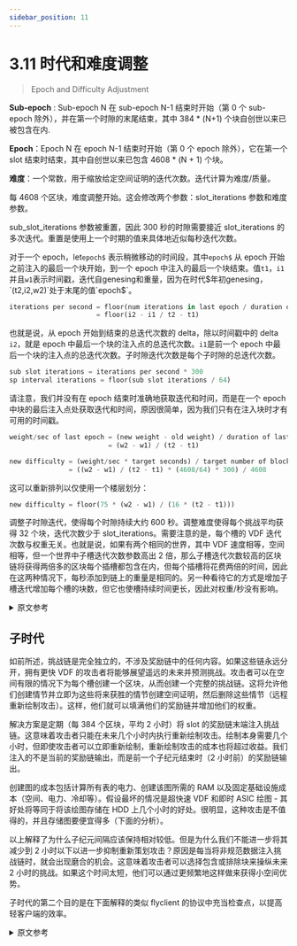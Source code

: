 ```yaml
---
sidebar_position: 11
---
```


# 3.11 时代和难度调整

> Epoch and Difficulty Adjustment

**Sub-epoch** : Sub-epoch N 在 sub-epoch N-1 结束时开始（第 0 个 sub-epoch 除外），并在第一个时隙的末尾结束，其中 384 * (N+1) 个块自创世以来已被包含在内.

**Epoch**：Epoch N 在 epoch N-1 结束时开始（第 0 个 epoch 除外），它在第一个 slot 结束时结束，其中自创世以来已包含 4608 * (N + 1) 个块。

**难度**：一个常数，用于缩放给定空间证明的迭代次数。迭代计算为难度/质量。

每 4608 个区块，难度调整开始。这会修改两个参数：slot_iterations 参数和难度参数。

sub_slot_iterations 参数被重置，因此 300 秒的时隙需要接近 slot_iterations 的多次迭代。重置是使用上一个时期的值来具体地近似每秒迭代次数。

对于一个 epoch，let`epoch$` 表示稍微移动的时间段，其中`epoch$` 从 epoch 开始之前注入的最后一个块开始，到一个 epoch 中注入的最后一个块结束。值`t1`，`i1`并且`w1`表示时间戳，迭代自genesing和重量，因为在时代$年初genesing，`(t2,i2,w2)`处于末尾的值`epoch$`。

```python
iterations per second = floor(num iterations in last epoch / duration of last epoch) 
                      = floor(i2 - i1 / t2 - t1) 
```

也就是说，从 epoch 开始到结束的总迭代次数的 delta，除以时间戳中的 delta `i2`，就是 epoch 中最后一个块的注入点的总迭代次数。`i1`是前一个 epoch 中最后一个块的注入点的总迭代次数。子时隙迭代次数是每个子时隙的总迭代次数。

```python
sub slot iterations = iterations per second * 300
sp interval iterations = floor(sub slot iterations / 64)
```

请注意，我们并没有在 epoch 结束时准确地获取迭代和时间，而是在一个 epoch 中块的最后注入点处获取迭代和时间，原因很简单，因为我们只有在注入块时才有可用的时间戳。

```python
weight/sec of last epoch = (new weight - old weight) / duration of last epoch
                         = (w2 - w1) / (t2 - t1)

new difficulty = (weight/sec * target seconds) / target number of blocks
               = ((w2 - w1) / (t2 - t1) * (4608/64) * 300) / 4608
```

这可以重新排列以仅使用一个楼层划分：

```python
new difficulty = floor(75 * (w2 - w1) / (16 * (t2 - t1)))
```

调整子时隙迭代，使得每个时隙持续大约 600 秒。调整难度使得每个挑战平均获得 32 个块，迭代次数少于 slot_iterations。需要注意的是，每个槽的 VDF 迭代次数与权重无关。也就是说，如果有两个相同的世界，其中 VDF 速度相等，空间相等，但一个世界中子槽迭代次数参数高出 2 倍，那么子槽迭代次数较高的区块链将获得两倍多的区块每个插槽都包含在内，但每个插槽将花费两倍的时间，因此在这两种情况下，每秒添加到链上的重量是相同的。另一种看待它的方式是增加子槽迭代增加每个槽的块数，但它也使槽持续时间更长，因此对权重/秒没有影响。

<details>
<summary>原文参考</summary>

**Sub-epoch**: Sub-epoch N starts when sub-epoch N-1 ends (except for 0th sub-epoch), and it ends at the end of the first slot where 384 * (N+1) blocks have been included since genesis. 

**Epoch**: Epoch N starts when epoch N-1 ends (except for 0th epoch), and it ends at the end of the first slot where 4608 * (N + 1) blocks have been included since genesis.

**Difficulty**: A constant that scales the number of iterations for a given proof of space. Iterations are computed as difficulty / quality. 

Every 4608 blocks, the difficulty adjustment kicks in. This modifies two parameters: The slot_iterations parameter, and the difficulty parameter. 

The sub_slot_iterations parameter is reset so a 300 second slot requires close to slot_iterations many iterations. The reset is done using the values from the last epoch to approximate the iterations per second ration, concretely.

For an epoch let `epoch$`  denote the slightly shifted period where `epoch$`  starts with the last block that was infused before the epoch starts, and ends with the last block that was infused in an epoch. The values `t1`,`i1` and `w1` denote the timestamp, iterations since genesing, and weight since genesing at the beginning of epoch$ , `(t2,i2,w2)` are the values at the end of `epoch$` .

```python
iterations per second = floor(num iterations in last epoch / duration of last epoch) 
                      = floor(i2 - i1 / t2 - t1) 
```

That is, the delta in total iterations from the start to the end of the epoch, divided by the delta in timestamps, `i2`, 
is the total iterations of the infusion point of the last block in the epoch. `i1` is the total iterations of the infusion point of 
the last block in the previous epoch. Sub-slot iterations is the total number of iterations per sub-slot.

```python
sub slot iterations = iterations per second * 300
sp interval iterations = floor(sub slot iterations / 64)
```

Note that we don’t take the iterations and time exactly at the end of an epoch, but at the last infusion point of a block in an epoch, the reason being simply that we only have timestamps available when blocks are infused.

```python
weight/sec of last epoch = (new weight - old weight) / duration of last epoch
                         = (w2 - w1) / (t2 - t1)

new difficulty = (weight/sec * target seconds) / target number of blocks
               = ((w2 - w1) / (t2 - t1) * (4608/64) * 300) / 4608
```

This can be rearranged to use only one floor division: 

```python
new difficulty = floor(75 * (w2 - w1) / (16 * (t2 - t1)))
```

The sub-slot iterations are adjusted such that each slot lasts around 600 seconds.
The difficulty is adjusted such that every challenge gets 32 blocks on average with less iterations than the slot_iterations.
It is important to note that the VDF iterations per slot is not material to the weight.
That is, if there were two identical worlds where VDF speeds were equal and space was equal,
but the sub-slot iterations parameter was 2 times higher in one world, then the blockchain with the higher sub-slot iterations would get twice as many blocks included per slot, but each slot would take twice as long, so the weight per second added to the chain is the same in both cases.
Another way to look at it is that increasing sub-slot iterations increases the number of blocks per slot,
but it also makes slots last longer, and thus has no effect on weight / second.

</details>


## 子时代

如前所述，挑战链是完全独立的，不涉及奖励链中的任何内容。如果这些链永远分开，拥有更快 VDF 的攻击者将能够展望遥远的未来并预测挑战。攻击者可以在空间有限的情况下为每个槽创建一个区块，从而创建一个完整的挑战链。这将允许他们创建情节并立即为这些将来获胜的情节创建空间证明，然后删除这些情节（远程重新绘制攻击）。这样，他们就可以填满他们的奖励链并增加他们的权重。

解决方案是定期（每 384 个区块，平均 2 小时）将 slot 的奖励链末端注入挑战链。这意味着攻击者只能在未来几个小时内执行重新绘制攻击。绘制本身需要几个小时，但即使攻击者可以立即重新绘制，重新绘制攻击的成本也将超过收益。我们注入的不是当前的奖励链输出，而是前一个子纪元结束时（2 小时前）的奖励链输出。

创建图的成本包括计算所有表的电力、创建该图所需的 RAM 以及固定基础设施成本（空间、电力、冷却等）。假设最坏的情况是超快速 VDF 和即时 ASIC 绘图 - 其好处将等同于将该绘图存储在 HDD 上几个小时的好处。很明显，这种攻击是不值得的，并且存储图要便宜得多（下面的分析）。

以上解释了为什么子纪元间隔应该保持相对较低。但是为什么我们不能进一步将其减少到 2 小时以下以进一步抑制重新策划攻击？原因是每当将非规范数据注入挑战链时，就会出现磨合的机会。这意味着攻击者可以选择包含或排除块来操纵未来 2 小时的挑战。如果这个时间太短，他们可以通过更频繁地这样做来获得小空间优势。

子时代的第二个目的是在下面解释的类似 flyclient 的协议中充当检查点，以提高轻客户端的效率。

<details>
<summary>原文参考</summary>

- ## Sub epochs

As described earlier, the challenge chain is completely separate and does not refer to anything in the rewards chain. If these chains stayed separate forever, an attacker with a faster VDF would be able to look into the far future and predict challenges. The attacker can create one block per slot, with limited space, thus creating a whole challenge chain. This would allow them to create plots and instantly create proofs of space for these plots that will win in the future, and then delete the plots (a long range replotting attack). This way, they can fill their reward chain and increase their weight. 
 
The solution to this is to periodically (every 384 blocks, which is an average of 2 hours) infuse the reward chain end of slot into the challenge chain. This means that the attacker can only perform the replotting attack for a few hours into the future. Plotting itself takes a few hours, but even if the attacker could replot instantly, the cost of a replotting attack will outweigh the benefits. We infuse not the current reward chain output, but the reward chain output of the end of the previous sub-epoch (2 hours ago).

The cost of creating a plot includes the electricity to calculate all of the tables, the RAM necessary while creating this plot, and the fixed infrastructure costs (space, power, cooling, etc). Assuming the worst case scenario of a super fast VDF, and instant ASIC plotting - the benefits would be equivalent to the benefits of storing that plot on a HDD for a few hours. It is clear that this attack is not worthwhile, and that storing the plots is much cheaper (analysis below). 

The above explains why the sub-epoch interval should be kept relatively low. But why can’t we further reduce it to lower than 2 hours to further disincentivize replotting attacks? The reason is that whenever non-canonical data is infused into the challenge chain, an opportunity for grinding occurs. This means an attacker can possibly choose to include or exclude blocks to manipulate what the challenge will be 2 hours into the future. If this time is too short, they can gain a small space advantage by doing this more often.

The second purpose for sub-epochs is to act as checkpoints in a flyclient-like protocol explained below, to increase efficiency of light clients.

</details>
